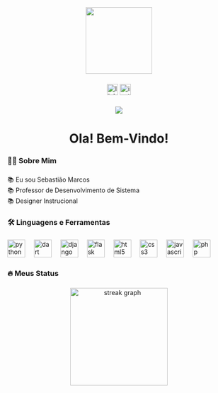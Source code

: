 <div align="center">
  <img height="150" src="https://pin.it/4zIsxsrst"  />
</div>

###

<div align="center">
  <a href="https://www.linkedin.com/in/sebasti%C3%A3o-marcos-285673109/" target="_blank"><img src="https://img.shields.io/static/v1?message=LinkedIn&logo=linkedin&label=&color=0077B5&logoColor=white&labelColor=&style=for-the-badge" height="25" alt="linkedin logo"/></a>
  <img src="https://img.shields.io/static/v1?message=Instagram&logo=instagram&label=&color=E4405F&logoColor=white&labelColor=&style=for-the-badge" height="25" alt="instagram logo"/>
</div>

###

<div align="center">
  <img src="https://visitor-badge.laobi.icu/badge?page_id=marcosGithubSilva.marcosGithubSilva&"  />
</div>

###

<h1 align="center">Ola! Bem-Vindo!</h1>

###

<h3 align="left">👩‍💻  Sobre Mim</h3>

###

<p align="left">📚 Eu sou Sebastião Marcos<br>📚 Professor de Desenvolvimento de Sistema<br>📚 Designer Instrucional</p>

###

<h3 align="left">🛠 Linguagens e Ferramentas</h3>

###

<div align="left">
  <img src="https://cdn.jsdelivr.net/gh/devicons/devicon/icons/python/python-original.svg" height="40" alt="python logo"  />
  <img width="12" />
  <img src="https://cdn.jsdelivr.net/gh/devicons/devicon/icons/dart/dart-original.svg" height="40" alt="dart logo"  />
  <img width="12" />
  <img src="https://cdn.jsdelivr.net/gh/devicons/devicon/icons/django/django-plain.svg" height="40" alt="django logo"  />
  <img width="12" />
  <img src="https://cdn.jsdelivr.net/gh/devicons/devicon/icons/flask/flask-original.svg" height="40" alt="flask logo"  />
  <img width="12" />
  <img src="https://cdn.jsdelivr.net/gh/devicons/devicon/icons/html5/html5-original.svg" height="40" alt="html5 logo"  />
  <img width="12" />
  <img src="https://cdn.jsdelivr.net/gh/devicons/devicon/icons/css3/css3-original.svg" height="40" alt="css3 logo"  />
  <img width="12" />
  <img src="https://cdn.jsdelivr.net/gh/devicons/devicon/icons/javascript/javascript-original.svg" height="40" alt="javascript logo"  />
  <img width="12" />
  <img src="https://cdn.jsdelivr.net/gh/devicons/devicon/icons/php/php-original.svg" height="40" alt="php logo"  />
</div>

###

<h3 align="left">🔥   Meus Status</h3>

###

<div align="center">
  <img src="https://streak-stats.demolab.com?user=marcosGithubSilva&locale=en&mode=daily&theme=dark&hide_border=false&border_radius=5&order=3" height="220" alt="streak graph"  />
</div>

###
